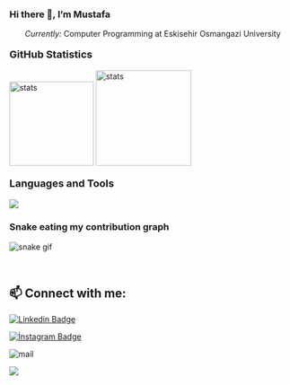### Hi there 👋, I’m Mustafa

&nbsp;&nbsp;&nbsp;&nbsp;&nbsp;&nbsp;<i> Currently:</i> Computer Programming at Eskisehir Osmangazi University
<p style="font-weight: bold; font-size: 18px">GitHub Statistics</p>
<img src="https://github-readme-stats.vercel.app/api?username=kmustafa0&show_icons=true&theme=tokyonight" width="%100" height="150px" alt="stats" />

<img src="https://github-readme-stats.vercel.app/api/top-langs/?username=kmustafa0&layout=compact&theme=tokyonight" width="%100" height="170px" alt="stats" />
 <!--Thanks https://git.io/streak-stats-->

<br/> 

<p style="font-weight: bold; font-size: 18px">Languages and Tools</p>
    <img src="https://skillicons.dev/icons?i=html,css,js,php,mysql,vscode,github,netlify&perline=4&theme=dark">

<br/> 

### Snake eating my contribution graph
![snake gif](https://github.com/kmustafa0/kmustafa0/blob/output/github-contribution-grid-snake.gif)

<br/>

## 📫 Connect with me:
[![Linkedin Badge](https://img.shields.io/badge/mustafakole-follow%20on%20linkedin-blue?style=for-the-badge&logo=linkedin)](https://www.linkedin.com/in/kolemustafa/) 

[![İnstagram Badge](https://img.shields.io/badge/mmustafakole-FOLLOW%20ON%20INSTAGRAM-blue?style=for-the-badge&logo=instagram)](https://www.instagram.com/mmustafakole/)

![mail](https://img.shields.io/badge/mustafa.kole%40outlook.com-SEND%20MAIL-blue)
<a href="mailto:mustafa.kole@outlook.com"></a>

![](https://komarev.com/ghpvc/?username=kmustafa0&color=orange)
